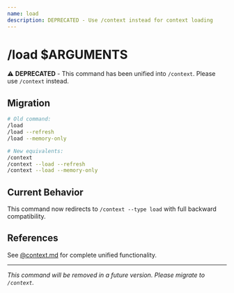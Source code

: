 ```yaml
---
name: load
description: DEPRECATED - Use /context instead for context loading
---
```


# /load $ARGUMENTS

⚠️ **DEPRECATED** - This command has been unified into `/context`. Please use `/context` instead.

## Migration

```bash
# Old command:
/load
/load --refresh
/load --memory-only

# New equivalents:
/context
/context --load --refresh
/context --load --memory-only
```

## Current Behavior

This command now redirects to `/context --type load` with full backward compatibility.

## References

See [@context.md](./context.md) for complete unified functionality.

---

*This command will be removed in a future version. Please migrate to `/context`.*